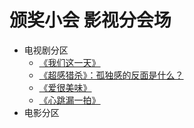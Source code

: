 # 颁奖小会 影视分会场

+ 电视剧分区
	+ [《我们这一天》](this-is-us.md)
	+ [《超感猎杀》：孤独感的反面是什么？](sense-8.md)
	+ [《爱很美味》](delicious-romance.md)
	+ [《心跳漏一拍》](heartstopper.md)
+ 电影分区